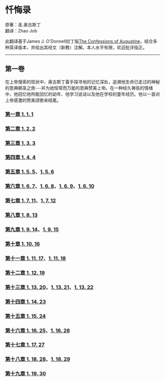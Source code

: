 # 忏悔录
原著：圣.奥古斯丁  
翻译：Zhao Job

此翻译基于James J. O'Donnell拉丁版[The Confessions of Augustine](https://faculty.georgetown.edu/jod/conf)，结合多种英译版本，并给出其经文（新教）注解。本人水平有限，欢迎批评指正。

---

## 第一卷

在上帝搜索的现状中，奥古斯丁着手探寻他的记忆深处，追溯他生命已走过的神秘的恩典朝圣之旅---并为祂恒常而万能的恩典赞美上帝。在一种经久祷告的情绪中，他回忆他所能回忆的幼年、他学习说话以及他在学校的童年经历。他以一首对上帝感激的赞美颂歌来结尾。

### [第一章 1. 1. 1](https://zhao-bob.github.io/confession/book1/conf1.1.1)

### [第二章 1. 2. 2](https://zhao-bob.github.io/confession/book1/conf1.2.2)

### [第三章 1. 3. 3](https://zhao-bob.github.io/confession/book1/conf1.3.3)

### [第四章 1. 4. 4](https://zhao-bob.github.io/confession/book1/conf1.4.4)

### [第五章 1. 5. 5](https://zhao-bob.github.io/confession/book1/conf1.5.5)、[1. 5. 6](https://zhao-bob.github.io/confession/book1/conf1.5.6)

### [第六章 1. 6. 7](https://zhao-bob.github.io/confession/book1/conf1.6.7)、[1. 6. 8](https://zhao-bob.github.io/confession/book1/conf1.6.8)、[1. 6. 9](https://zhao-bob.github.io/confession/book1/conf1.6.9)、[1. 6. 10](https://zhao-bob.github.io/confession/book1/conf1.6.10)

### [第七章 1. 7. 11](https://zhao-bob.github.io/confession/book1/conf1.7.11)、[1. 7. 12](https://zhao-bob.github.io/confession/book1/conf1.7.12)

### [第八章 1. 8. 13](https://zhao-bob.github.io/confession/book1/conf1.8.13)

### [第九章 1. 9. 14](https://zhao-bob.github.io/confession/book1/conf1.9.14)、[1. 9. 15](https://zhao-bob.github.io/confession/book1/conf1.9.15)

### [第十章 1. 10. 16](https://zhao-bob.github.io/confession/book1/conf1.10.16)

### [第十一章 1. 11. 17](https://zhao-bob.github.io/confession/book1/conf1.11.17)、[1. 11. 18](https://zhao-bob.github.io/confession/book1/conf1.11.18)

### [第十二章 1. 12. 19](https://zhao-bob.github.io/confession/book1/conf1.12.19)

### [第十三章 1. 13. 20](https://zhao-bob.github.io/confession/book1/conf1.13.20)、[1. 13. 21](https://zhao-bob.github.io/confession/book1/conf1.13.21)、[1. 13. 22](https://zhao-bob.github.io/confession/book1/conf1.13.22)

### [第十四章 1. 14. 23](https://zhao-bob.github.io/confession/book1/conf1.14.23)

### [第十五章 1. 15. 24](https://zhao-bob.github.io/confession/book1/conf1.15.24)

### [第十六章 1. 16. 25](https://zhao-bob.github.io/confession/book1/conf1.16.25)、[1. 16. 26](https://zhao-bob.github.io/confession/book1/conf1.16.26)

### [第十七章 1. 17. 27](https://zhao-bob.github.io/confession/book1/conf1.17.27)

### [第十八章 1. 18. 28](https://zhao-bob.github.io/confession/book1/conf1.18.28)、[1. 18. 29](https://zhao-bob.github.io/confession/book1/conf1.18.29)

### [第十九章 1. 19. 30](https://zhao-bob.github.io/confession/book1/conf1.19.30)
